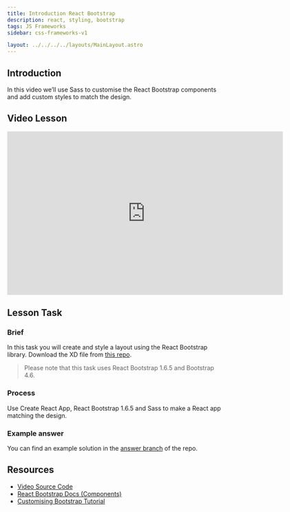 ```yaml
---
title: Introduction React Bootstrap
description: react, styling, bootstrap
tags: JS Frameworks
sidebar: css-frameworks-v1

layout: ../../../../layouts/MainLayout.astro
---
```


## Introduction

In this video we’ll use Sass to customise the React Bootstrap components and add custom styles to match the design.

## Video Lesson

<iframe src="https://player.vimeo.com/video/437446618" width="640" height="380" frameborder="0" allow="autoplay; fullscreen" allowfullscreen=""></iframe>

## Lesson Task

### Brief

In this task you will create and style a layout using the React Bootstrap library.
Download the XD file from [this repo](https://github.com/NoroffFEU/react-bootstrap-introduction-lesson-task).

> Please note that this task uses React Bootstrap 1.6.5 and Bootstrap 4.6.

### Process

Use Create React App, React Bootstrap 1.6.5 and Sass to make a React app matching the design.

### Example answer

You can find an example solution in the [answer branch](https://github.com/NoroffFEU/react-bootstrap-introduction-lesson-task/tree/answer) of the repo.

## Resources

- [Video Source Code](https://github.com/NoroffFEU/react-bootstrap-introduction)
- [React Bootstrap Docs (Components)](https://react-bootstrap-v4.netlify.app/components/alerts/)
- [Customising Bootstrap Tutorial](https://react-bootstrap-v4.netlify.app/getting-started/introduction/#customize-bootstrap)
